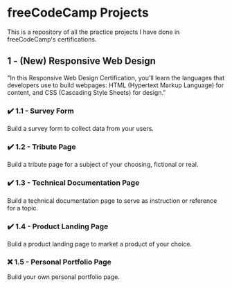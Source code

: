 # freeCodeCamp Projects
 This is a repository of all the practice projects I have done in freeCodeCamp's certifications.

## 1 - (New) Responsive Web Design
 "In this Responsive Web Design Certification, you'll learn the languages that developers use to build webpages: HTML (Hypertext Markup Language) for content, and CSS (Cascading Style Sheets) for design."

### ✔️ 1.1 - Survey Form
 Build a survey form to collect data from your users.

### ✔️ 1.2 - Tribute Page
 Build a tribute page for a subject of your choosing, fictional or real.

### ✔️ 1.3 - Technical Documentation Page
 Build a technical documentation page to serve as instruction or reference for a topic.

### ✔️ 1.4 - Product Landing Page
 Build a product landing page to market a product of your choice.

### ❌ 1.5 - Personal Portfolio Page
 Build your own personal portfolio page.